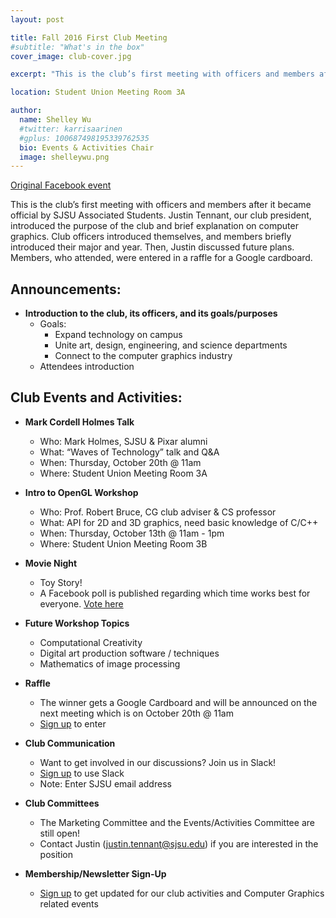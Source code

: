 ```yaml
---
layout: post

title: Fall 2016 First Club Meeting
#subtitle: "What's in the box"
cover_image: club-cover.jpg

excerpt: "This is the club’s first meeting with officers and members after it became official by SJSU Associated Students."

location: Student Union Meeting Room 3A

author:
  name: Shelley Wu
  #twitter: karrisaarinen
  #gplus: 100687498195339762535
  bio: Events & Activities Chair
  image: shelleywu.png
---
```


[Original Facebook event](https://www.facebook.com/events/607194356127245)

This is the club’s first meeting with officers and members after it became official by SJSU Associated Students. Justin Tennant, our club president, introduced the purpose of the club and brief explanation on computer graphics. Club officers introduced themselves, and members briefly introduced their major and year. Then, Justin discussed future plans. Members, who attended, were entered in a raffle for a Google cardboard.

## **Announcements:**
- __Introduction to the club, its officers, and its goals/purposes__
	- Goals:
		- Expand technology on campus
		- Unite art, design, engineering, and science departments
		- Connect to the computer graphics industry
	- Attendees introduction

## **Club Events and Activities:**
- __Mark Cordell Holmes Talk__
	- Who: Mark Holmes, SJSU & Pixar alumni
	- What: “Waves of Technology” talk and Q&A
	- When: Thursday, October 20th @ 11am
	- Where: Student Union Meeting Room 3A

- __Intro to OpenGL Workshop__
	- Who: Prof. Robert Bruce, CG club adviser & CS professor
	- What: API for 2D and 3D graphics, need basic knowledge of C/C++
	- When: Thursday, October 13th @ 11am - 1pm
	- Where: Student Union Meeting Room 3B

- __Movie Night__
	- Toy Story!
	- A Facebook poll is published regarding which time works best for everyone. [Vote here](http://bit.ly/2dvq2vu)

- __Future Workshop Topics__
	- Computational Creativity
	- Digital art production software / techniques
	- Mathematics of image processing

- __Raffle__
	- The winner gets a Google Cardboard and will be announced on the next meeting which is on October 20th @ 11am
	- [Sign up](https://goo.gl/jcNFWV) to enter

- __Club Communication__
	- Want to get involved in our discussions? Join us in Slack!
	- [Sign up](https://sjsu-cg.slack.com/signup) to use Slack
	- Note: Enter SJSU email address

- __Club Committees__
	- The Marketing Committee and the Events/Activities Committee are still open!
	- Contact Justin (justin.tennant@sjsu.edu) if you are interested in the position

- __Membership/Newsletter Sign-Up__
	- [Sign up](https://goo.gl/jcNFWV) to get updated for our club activities and Computer Graphics related events
